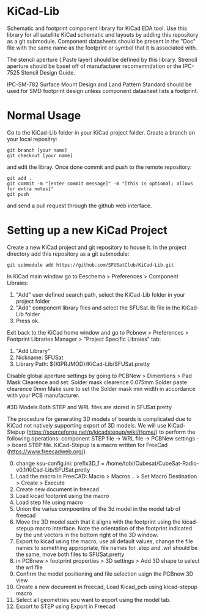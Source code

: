 # KiCad-Lib
Schematic and footprint component library for KiCad EDA tool.
Use this library for all satellite KiCad schematic and layouts by adding this repository as a git submodule. Component datasheets should be present in the "Doc" file with the same name as the footprint or symbol that it is associated with.

The stencil aperture (.Paste layer) should be defined by this library. Strencil aperture should be baset off of manufacturer recomemndation or the IPC-7525 Stencil Design Guide.

IPC-SM-782 Surface Mount Design and Land Pattern Standard should be used for SMD footprint design unless component datasheet lists a footprint.

# Normal Usage
Go to the KiCad-Lib folder in your KiCad project folder. Create a branch on your local repositry:
```
git branch [your name]
git checkout [your name]
```
and edit the libray. Once done commit and push to the remote repository:
```
git add .
git commit -m "[enter commit message]" -m "[this is optional; allows for extra notes]"
git push
```
and send a pull request through the github web interface.

# Setting up a new KiCad Project
Create a new KiCad project and git repository to house it.
In the project directory add this repository as a git submodule:

`git submodule add https://github.com/SFUSatClub/KiCad-Lib.git`

In KiCad main window go to Eeschema > Preferences > Component Libraies:
1. "Add" user defined search path, select the KiCad-Lib folder in your project folder
2. "Add" component library files and select the SFUSat.lib file in the KiCad-Lib folder
3. Press ok.

Exit back to the KiCad home window and go to Pcbnew > Preferences > Footprint Libraries Manager > "Project Specific Libraies" tab:
1. "Add Library"
2. Nickname: SFUSat
3. Library Path: ${KIPRJMOD}/KiCad-Lib/SFUSat.pretty

Disable global aperture settings by going to PCBNew > Dimentions > Pad Mask Clearence and set:
Solder mask clearence 0.075mm
Solder paste clearence 0mm
Make sure to set the Solder mask min width in accordance with your PCB manufacturer.


#3D Models
Both STEP and WRL files are stored in SFUSat.pretty

The procedure for generating 3D models of boards is complicated due to KiCad not natively supporting export of 3D models. We will use KiCad-Stepup (https://sourceforge.net/p/kicadstepup/wiki/Home/) to perform the following operations: component STEP file -> WRL file -> PCBNew settings -> board STEP file. KiCad-Stepup is a macro written for FreeCad (https://www.freecadweb.org/).

0. change ksu-config.ini: prefix3D_1 = /home/tobi/Cubesat/CubeSat-Radio-v0.1/KiCad-Lib/SFUSat.pretty
1. Load the macro in FreeCAD: Macro > Macros .. > Set Macro Destination > Create > Execute
2. Create new document in freecad
3. Load kicad footprint using the macro
4. Load step file using macro
5. Union the varius compoentns of the 3d model in the model tab of freecad
6. Move the 3D model such that it aligns with the footprint using the kicad-stepup macro interface. Note the orientation of the footprint indicated by the unit vectors in the bottom right of the 3D window.
7. Export to kicad using the macro, use all default values, change the file names to something appropriate, file names for .step and .wrl should be the same, move both files to SFUSat.pretty
8. in PCBnew > footprint properties > 3D settings > Add 3D shape to select the wrl file
9. Confirm the model positioning and file selection usign the PCBnew 3D view
10. Create a new document in freecad, Load Kicad_pcb using kicad-stepup macro
11. Select all geometries you want to export using the model tab.
12. Export to STEP using Export in Freecad